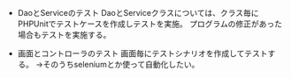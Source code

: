 * DaoとServiceのテスト
    DaoとServiceクラスについては、クラス毎にPHPUnitでテストケースを作成しテストを実施。
    プログラムの修正があった場合もテストを実施する。

* 画面とコントローラのテスト
    画面毎にテストシナリオを作成してテストする。
    →そのうちseleniumとか使って自動化したい。